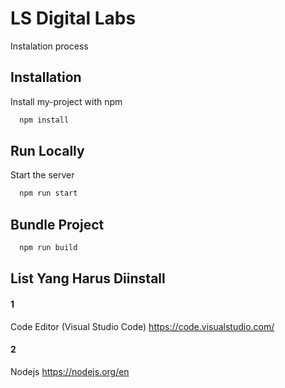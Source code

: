 
# LS Digital Labs

Instalation process


## Installation

Install my-project with npm

```bash
  npm install 
```
    
## Run Locally

Start the server

```bash
  npm run start
```


## Bundle Project


```bash
  npm run build
```


## List Yang Harus Diinstall

#### 1

Code Editor (Visual Studio Code)
https://code.visualstudio.com/

#### 2

Nodejs 
https://nodejs.org/en


